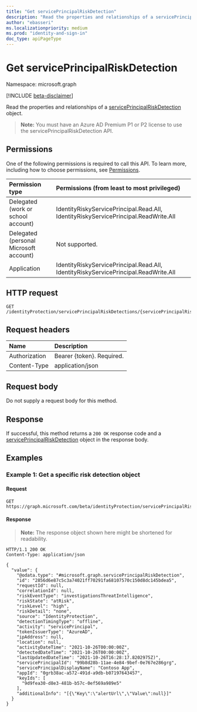 ```yaml
---
title: "Get servicePrincipalRiskDetection"
description: "Read the properties and relationships of a servicePrincipalRiskDetection object."
author: "ebasseri"
ms.localizationpriority: medium
ms.prod: "identity-and-sign-in"
doc_type: apiPageType
---
```


# Get servicePrincipalRiskDetection
Namespace: microsoft.graph

[!INCLUDE [beta-disclaimer](../../includes/beta-disclaimer.md)]

Read the properties and relationships of a [servicePrincipalRiskDetection](../resources/serviceprincipalriskdetection.md) object.

>**Note:** You must have an Azure AD Premium P1 or P2 license to use the servicePrincipalRiskDetection API.

## Permissions
One of the following permissions is required to call this API. To learn more, including how to choose permissions, see [Permissions](/graph/permissions-reference).

|Permission type|Permissions (from least to most privileged)|
|:---|:---|
|Delegated (work or school account)|IdentityRiskyServicePrincipal.Read.All, IdentityRiskyServicePrincipal.ReadWrite.All|
|Delegated (personal Microsoft account)|Not supported.|
|Application|IdentityRiskyServicePrincipal.Read.All, IdentityRiskyServicePrincipal.ReadWrite.All|

## HTTP request

<!-- {
  "blockType": "ignored"
}
-->
``` http
GET /identityProtection/servicePrincipalRiskDetections/{servicePrincipalRiskDetectionId}
```
## Request headers
|Name|Description|
|:---|:---|
|Authorization|Bearer {token}. Required.|
|Content-Type|application/json|

## Request body
Do not supply a request body for this method.

## Response

If successful, this method returns a `200 OK` response code and a [servicePrincipalRiskDetection](../resources/serviceprincipalriskdetection.md) object in the response body.

## Examples

### Example 1: Get a specific risk detection object

#### Request
<!-- {
  "blockType": "request",
  "name": "get_serviceprincipalriskdetection"
}
-->
``` http
GET https://graph.microsoft.com/beta/identityProtection/servicePrincipalRiskDetections/{servicePrincipalRiskDetectionId}
```


#### Response
>**Note:** The response object shown here might be shortened for readability.
<!-- {
  "blockType": "response",
  "truncated": true,
  "@odata.type": "microsoft.graph.servicePrincipalRiskDetection"
}
-->
``` http
HTTP/1.1 200 OK
Content-Type: application/json

{
  "value": {
    "@odata.type": "#microsoft.graph.servicePrincipalRiskDetection",
    "id": "2856d6e87c5c3a74021ff70291fa68107570c150d8dc145bdea5",
    "requestId": null,
    "correlationId": null,
    "riskEventType": "investigationsThreatIntelligence",
    "riskState": "atRisk",
    "riskLevel": "high",
    "riskDetail": "none",
    "source": "IdentityProtection",
    "detectionTimingType": "offline",
    "activity": "servicePrincipal",
    "tokenIssuerType": "AzureAD",
    "ipAddress": null,
    "location": null,
    "activityDateTime": "2021-10-26T00:00:00Z",
    "detectedDateTime": "2021-10-26T00:00:00Z",
    "lastUpdatedDateTime": "2021-10-26T16:28:17.8202975Z)",
    "servicePrincipalId": "99b8d28b-11ae-4e84-9bef-0e767e286grg",
    "servicePrincipalDisplayName": "Contoso App",
    "appId": "0grb38ac-a572-491d-a9db-b07197643457",
    "keyIds": [
      "9d9fea30-d8e3-481b-b57c-0ef569a989e5"
    ],
    "additionalInfo": "[{\"Key\":\"alertUrl\",\"Value\":null}]"
  }
}
```

